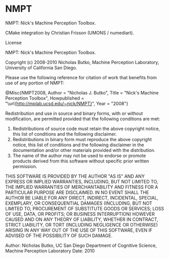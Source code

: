 NMPT
====

NMPT: Nick's Machine Perception Toolbox.

CMake integration by Christian Frisson (UMONS / numediart).

License

NMPT: Nick's Machine Perception Toolbox.

Copyright (c) 2008-2010 Nicholas Butko, Machine Perception Laboratory, University of California San Diego.

Please use the following reference for citation of work that benefits from use of any portion of NMPT:

@Misc{NMPT2008, Author = "Nicholas J. Butko", Title = "Nick's Machine Perception Toolbox", Howpublished = "\url{http://mplab.ucsd.edu/~nick/NMPT}", Year = "2008"}

Redistribution and use in source and binary forms, with or without modification, are permitted provided that the following conditions are met:

1. Redistributions of source code must retain the above copyright notice, this list of conditions and the following disclaimer. 
2. Redistributions in binary form must reproduce the above copyright notice, this list of conditions and the following disclaimer in the documentation and/or other materials provided with the distribution. 
3. The name of the author may not be used to endorse or promote products derived from this software without specific prior written permission.

THIS SOFTWARE IS PROVIDED BY THE AUTHOR "AS IS" AND ANY EXPRESS OR IMPLIED WARRANTIES, INCLUDING, BUT NOT LIMITED TO, THE IMPLIED WARRANTIES OF MERCHANTABILITY AND FITNESS FOR A PARTICULAR PURPOSE ARE DISCLAIMED. IN NO EVENT SHALL THE AUTHOR BE LIABLE FOR ANY DIRECT, INDIRECT, INCIDENTAL, SPECIAL, EXEMPLARY, OR CONSEQUENTIAL DAMAGES (INCLUDING, BUT NOT LIMITED TO, PROCUREMENT OF SUBSTITUTE GOODS OR SERVICES; LOSS OF USE, DATA, OR PROFITS; OR BUSINESS INTERRUPTION) HOWEVER CAUSED AND ON ANY THEORY OF LIABILITY, WHETHER IN CONTRACT, STRICT LIABILITY, OR TORT (INCLUDING NEGLIGENCE OR OTHERWISE) ARISING IN ANY WAY OUT OF THE USE OF THIS SOFTWARE, EVEN IF ADVISED OF THE POSSIBILITY OF SUCH DAMAGE.

Author:
Nicholas Butko, UC San Diego Department of Cognitive Science, Machine Perception Laboratory
Date:
2010
